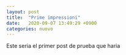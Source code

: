 ```yaml
---
layout: post
title:  "Prime impressioni"
date:   2020-09-07 13:49:29 +0900
categories: nuovo
---
```

Este seria el primer post de prueba que haria

